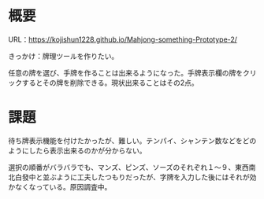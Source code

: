 # 概要

URL：https://kojishun1228.github.io/Mahjong-something-Prototype-2/

きっかけ：牌理ツールを作りたい。

任意の牌を選び、手牌を作ることは出来るようになった。手牌表示欄の牌をクリックするとその牌を削除できる。現状出来ることはその2点。

# 課題

待ち牌表示機能を付けたかったが、難しい。テンパイ、シャンテン数などをどのようにしたら表示出来るのかが分からない。

選択の順番がバラバラでも、マンズ、ピンズ、ソーズのそれぞれ１～９、東西南北白發中と並ぶように工夫したつもりだったが、字牌を入力した後にはそれが効かなくなっている。原因調査中。
